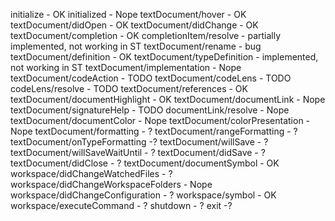 initialize - OK
initialized - Nope
textDocument/hover - OK
textDocument/didOpen - OK
textDocument/didChange - OK
textDocument/completion - OK
completionItem/resolve - partially implemented, not working in ST
textDocument/rename - bug
textDocument/definition - OK
textDocument/typeDefinition - implemented, not working in ST
textDocument/implementation - Nope
textDocument/codeAction - TODO
textDocument/codeLens - TODO
codeLens/resolve - TODO
textDocument/references - OK
textDocument/documentHighlight - OK
textDocument/documentLink - Nope
textDocument/signatureHelp - TODO
documentLink/resolve - Nope
textDocument/documentColor - Nope
textDocument/colorPresentation - Nope
textDocument/formatting - ?
textDocument/rangeFormatting - ?
textDocument/onTypeFormatting -?
textDocument/willSave - ?
textDocument/willSaveWaitUntil - ?
textDocument/didSave - ?
textDocument/didClose - ?
textDocument/documentSymbol - OK
workspace/didChangeWatchedFiles - ?
workspace/didChangeWorkspaceFolders - Nope
workspace/didChangeConfiguration - ?
workspace/symbol - OK
workspace/executeCommand - ?
shutdown - ?
exit -?
